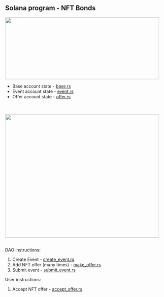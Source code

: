 ## Solana program - NFT Bonds


<img src="https://i.ibb.co/drPgycc/diagram-2.png" width="500" height="200" />
<br/>

* Base account state - [base.rs](programs/nft-bonds/src/state/base.rs)
* Event account state - [event.rs](programs/nft-bonds/src/state/event.rs)
* Offer account state - [offer.rs](programs/nft-bonds/src/state/offer.rs)

<br/><br/>
<img src="https://i.ibb.co/hdW7jbF/diagram-1.png" width="500" height="400" />
<br/><br/>

DAO instructions:
1. Create Event - [create_event.rs](programs/nft-bonds/src/instructions/create_event.rs)
2. Add NFT offer (many times) - [make_offer.rs](programs/nft-bonds/src/instructions/make_offer.rs)
3. Submit event - [submit_event.rs](programs/nft-bonds/src/instructions/submit_event.rs)

User instructions:
1. Accept NFT offer - [accept_offer.rs](programs/nft-bonds/src/instructions/accept_offer.rs)